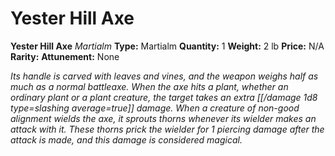 # Yester Hill Axe

**Yester Hill Axe**
_Martialm_
**Type:** Martialm
**Quantity:** 1
**Weight:** 2 lb
**Price:** N/A
**Rarity:** 
**Attunement:** None

*Its handle is carved with leaves and vines, and the weapon weighs half as much as a normal battleaxe. When the axe hits a plant, whether an ordinary plant or a plant creature, the target takes an extra  [[/damage 1d8 type=slashing average=true]] damage. When a creature of non-good alignment wields the axe, it sprouts thorns whenever its wielder makes an attack with it. These thorns prick the wielder for 1 piercing damage after the attack is made, and this damage is considered magical.*